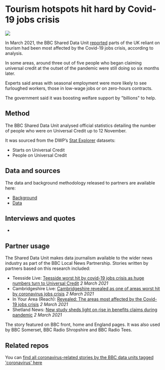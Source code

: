 # Tourism hotspots hit hard by Covid-19 jobs crisis

![](https://ichef.bbci.co.uk/news/976/cpsprodpb/12192/production/_117303147_london_bridge.jpg)

In March 2021, the BBC Shared Data Unit [reported](https://www.bbc.co.uk/news/uk-56127385) parts of the UK reliant on tourism had been most affected by the Covid-19 jobs crisis, according to analysis.

In some areas, around three out of five people who began claiming universal credit at the outset of the pandemic were still doing so six months later.

Experts said areas with seasonal employment were more likely to see furloughed workers, those in low-wage jobs or on zero-hours contracts.

The government said it was boosting welfare support by "billions" to help.


## Method

The BBC Shared Data Unit analysed official statistics detailing the number of people who were on Universal Credit up to 12 November.

It was sourced from the DWP’s [Stat Explorer](https://stat-xplore.dwp.gov.uk/webapi/jsf/login.xhtml) datasets:
* Starts on Universal Credit 
* People on Universal Credit


## Data and sources

The data and background methodology released to partners are available here:
* [Background](https://docs.google.com/document/d/1g0ZJSjDSlnkrn9dHumCA-F0vV0qeui2S2DEO4Oq-Vz8/edit)
* [Data](https://docs.google.com/spreadsheets/d/1S2jbHPm0f14BsdlE1REI1s1tJ7KyagDvrrrbkRvSDbs/edit#gid=644190398)

## Interviews and quotes

* 

## Partner usage

The Shared Data Unit makes data journalism available to the wider news industry as part of the BBC Local News Partnership.
Stories written by partners based on this research included:

* Teesside Live: [Teesside worst hit by covid-19 jobs crisis as huge numbers turn to Universal Credit](https://www.gazettelive.co.uk/news/teesside-news/teesside-worst-hit-covid-19-19942670) *2 March 2021*
* Cambridgeshire Live: [Cambridgeshire revealed as one of areas worst hit by coronavirus jobs crisis](https://www.cambridge-news.co.uk/news/cambridge-news/cambridgeshire-covid-coronavirus-jobs-crisis-19943043) *2 March 2021*
* In Your Area (Reach): [Revealed: The areas most affected by the Covid-19 jobs crisis](https://www.inyourarea.co.uk/news/areas-most-affected-by-covid-jobs-crisis/) *2 March 2021*
* Shetland News: [New study sheds light on rise in benefits claims during pandemic](https://www.shetnews.co.uk/2021/03/02/new-study-sheds-light-on-rise-in-benefits-claims-during-pandemic/) *2 March 2021*

The story featured on BBC front, home and England pages. It was also used by BBC Somerset, BBC Radio Shropshire and BBC Radio Tees.

## Related repos

You can [find all coronavirus-related stories by the BBC data units tagged 'coronavirus' here](https://github.com/search?q=topic%3Acoronavirus+org%3ABBC-Data-Unit&type=Repositories)
